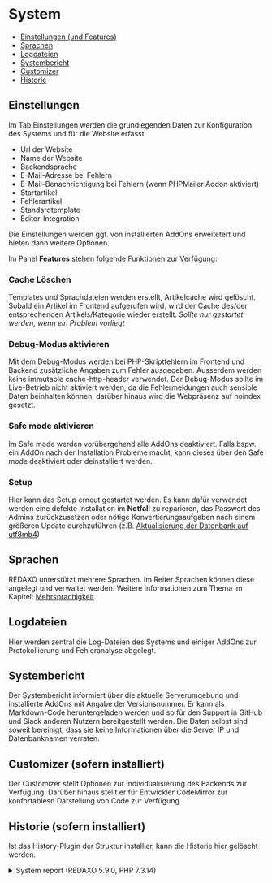 # System

- [Einstellungen (und Features)](#settings)
- [Sprachen](#lang)
- [Logdateien](#log)
- [Systembericht](#bericht)
- [Customizer](#custom)
- [Historie](#historie)

<a name="settings"></a>
## Einstellungen

Im Tab Einstellungen werden die grundlegenden Daten zur Konfiguration des Systems und für die Website erfasst. 

- Url der Website
- Name der Website 
- Backendsprache
- E-Mail-Adresse bei Fehlern
- E-Mail-Benachrichtigung bei Fehlern (wenn PHPMailer Addon aktiviert) 
- Startartikel
- Fehlerartikel
- Standardtemplate
- Editor-Integration

Die Einstellungen werden ggf. von installierten AddOns erweitetert und bieten dann weitere Optionen. 

Im Panel **Features** stehen folgende Funktionen zur Verfügung:

### Cache Löschen

Templates und Sprachdateien werden erstellt, Artikelcache wird gelöscht. Sobald ein Artikel im Frontend aufgerufen wird, wird der Cache des/der entsprechenden Artikels/Kategorie wieder erstellt. *Sollte nur gestartet werden, wenn ein Problem vorliegt*

### Debug-Modus aktivieren

Mit dem Debug-Modus werden bei PHP-Skriptfehlern im Frontend und Backend zusätzliche Angaben zum Fehler ausgegeben. Ausserdem werden keine immutable cache-http-header verwendet. Der Debug-Modus sollte im Live-Betrieb nicht aktiviert werden, da die Fehlermeldungen auch sensible Daten beinhalten können, darüber hinaus wird die Webpräsenz auf noindex gesetzt.  

### Safe mode aktivieren

Im Safe mode werden vorübergehend alle AddOns deaktiviert. Falls bspw. ein AddOn nach der Installation Probleme macht, kann dieses über den Safe mode deaktiviert oder deinstalliert werden.

### Setup

Hier kann das Setup erneut gestartet werden. Es kann dafür verwendet werden eine defekte Installation im **Notfall** zu reparieren, das Passwort des Admins zurückzusetzen oder nötige Konvertierungsaufgaben nach einem größeren Update durchzuführen (z.B. [Aktualisierung der Datenbank auf utf8mb4](/{{path}}/{{version}}/aktualisierung#utf8mb4))  

<a name="lang"></a>
## Sprachen

REDAXO unterstützt mehrere Sprachen. Im Reiter Sprachen können diese angelegt und verwaltet werden. Weitere Informationen zum Thema im Kapitel: [Mehrsprachigkeit](/{{path}}/{{version}}/mehrsprachigkeit). 

<a name="log"></a>
## Logdateien

Hier werden zentral die Log-Dateien des Systems und einiger AddOns zur Protokollierung und Fehleranalyse abgelegt. 


<a name="bericht"></a>
## Systembericht

Der Systembericht informiert über die aktuelle Serverumgebung und installierte AddOns mit Angabe der Versionsnummer. Er kann als Markdown-Code heruntergeladen werden und so für den Support in GitHub und Slack anderen Nutzern bereitgestellt werden. Die Daten selbst sind soweit bereinigt, dass sie keine Informationen über die Server IP und Datenbanknamen verraten. 


<a name="custom"></a>
## Customizer (sofern installiert) 

Der Customizer stellt Optionen zur Individualisierung des Backends zur Verfügung. Darüber hinaus stellt er für Entwickler CodeMirror zur konfortablesn Darstellung von Code zur Verfügung. 

<a name="historie"></a>
## Historie (sofern installiert)

Ist das History-Plugin der Struktur installier, kann die Historie hier gelöscht werden. 




<details>
<summary>System report (REDAXO 5.9.0, PHP 7.3.14)</summary>

| REDAXO        |            |
| ------------: | :--------- |
|       Version | 5.9.0      |


| PHP           |            |
| ------------: | :--------- |
|       Version | 7.3.14     |
|       OPcache | yes        |
|        Xdebug | no         |


| Database      |                 |
| ------------: | :-------------- |
|       Version | MariaDB 10.1.44 |
| Character set | utf8            |


| Server        |            |
| ------------: | :--------- |
|            OS | Linux      |
|          SAPI | fpm-fcgi   |
|     Webserver | Apache     |


| Request       |               |
| ------------: | :------------ |
|       Browser | Safari/13.0.5 |
|      Protocol | HTTP/1.0      |
|         HTTPS | yes           |


| Packages                   |             |
| -------------------------: | :---------- |
|                    adminer | 1.8.1       |
|                     backup | 2.5.1       |
|                be_password | 1.1.0       |
|                   be_style | 2.9.0       |
|        be_style/customizer | 2.9.0       |
|            be_style/redaxo | 2.9.0       |
|                   be_tools | 1.5         |
|                    bloecks | 2.1.1       |
|           bloecks/cutncopy | 2.1.1       |
|          bloecks/dragndrop | 2.1.1       |
|             bloecks/status | 2.1.1       |
|                 cheatsheet | 0.0.1       |
|                       cke5 | 3.7.1       |
|                    cronjob | 2.6.0       |
|    cronjob/optimize_tables | 2.6.0       |
|                    cropper | 1.1.0       |
|                 focuspoint | 2.2.0       |
|            global_settings | 2.4.1       |
|                   icecoder | 2.0.1       |
|                 iconpicker | 1.1.0       |
|                    install | 2.6.0       |
|                       iwcc | 1.0.8       |
|                  klxm_info | 0.0.1       |
|                   markitup | 3.3.4       |
|                     matomo | 1.2.1       |
|                     mblock | 3.1.0       |
|              media_manager | 2.8.0       |
|         media_manager_plus | 2.0.0       |
|                  mediapool | 2.7.0       |
|                   metainfo | 2.6.0       |
|                      mform | 5.3.1       |
|                 mform/docs | 1.0         |
|                    minibar | 2.0.1       |
|                     minify | 2.1.0       |
|              modulsammlung | 4.13.4      |
|           navigation_array | 1.0.2       |
|                 pdf_viewer | 2.0.0       |
|                     pdfout | 1.6.0       |
|                  phpmailer | 2.7.0       |
|                       plyr | 3.1.2       |
|                    project | dev         |
|           quick_navigation | 3.7.1       |
|                  search_it | 6.6.6       |
|     search_it/autocomplete | 6.6.6       |
|    search_it/documentation | 6.6.6       |
|            search_it/stats | 6.6.6       |
|                 seocheckup | 1.3.4       |
|                simplestats | 1.0.0       |
|                       sked | 1.10.0      |
|                  structure | 2.9.0       |
|          structure/content | 2.9.0       |
|          structure/history | 2.9.0       |
|           structure_tweaks | 1.1.1       |
|                   ui_tools | 1.0.0       |
| ui_tools/jquery-minicolors | 2.2.7       |
|           uikit_collection | 2.0.0       |
|                   uploader | 2.0.5       |
|                        url | 1.0.1       |
|                usage_check | 2.2.1       |
|                      users | 2.6.0       |
|                      video | 2.0.0-beta4 |
|                     watson | 2.1.0       |
|                       ycom | 3.0-beta4   |
|                  ycom/auth | 3.0-beta4   |
|                  ycom/docs | 3.0-beta4   |
|                 ycom/group | 3.0-beta4   |
|                      yform | 3.3.1       |
|                 yform/docs | 3.3.1       |
|                yform/email | 3.3.1       |
|              yform/manager | 3.3.1       |
|                yform/tools | 3.3.1       |
|              yform_geo_osm | 1.1.2       |
|            yform_usability | 1.4         |
|                   yrewrite | 2.6         |
|                zip_install | 1.1         |

</details>
